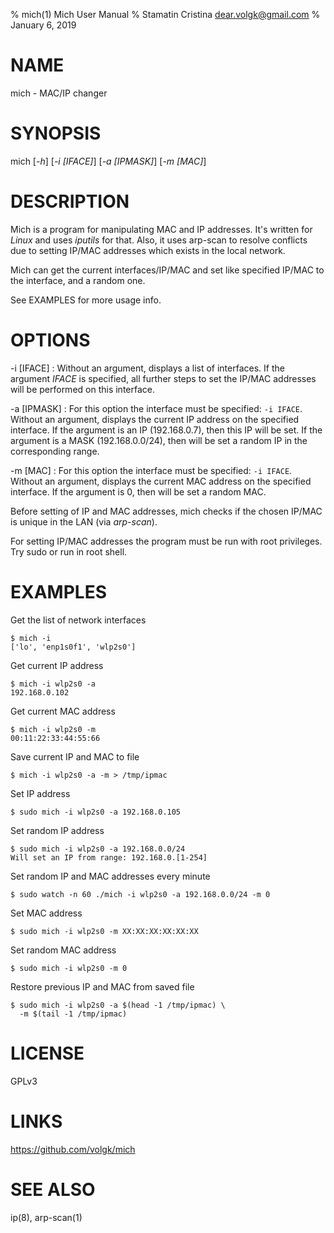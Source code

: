 % mich(1) Mich User Manual
% Stamatin Cristina <dear.volgk@gmail.com>
% January 6, 2019

# NAME

mich - MAC/IP changer

# SYNOPSIS

mich [*-h*] [*-i [IFACE]*] [*-a [IPMASK]*] [*-m [MAC]*]

# DESCRIPTION

Mich is a program for manipulating MAC and IP addresses. It's written for *Linux* and uses *iputils* for that. Also, it uses arp-scan to resolve conflicts due to setting IP/MAC addresses which exists in the local network.

Mich can get the current interfaces/IP/MAC and set like specified IP/MAC to the interface, and a random one.

See EXAMPLES for more usage info.

# OPTIONS

-i [IFACE]
:   Without an argument, displays a list of interfaces. If the argument *IFACE* is specified, all further steps to set the IP/MAC addresses will be performed on this interface.

-a [IPMASK]
:   For this option the interface must be specified: `-i IFACE`. Without an argument, displays the current IP address on the specified interface. If the argument is an IP (192.168.0.7), then this IP will be set. If the argument is a MASK (192.168.0.0/24), then will be set a random IP in the corresponding range. 

-m [MAC]
:   For this option the interface must be specified: `-i IFACE`. Without an argument, displays the current MAC address on the specified interface. If the argument is 0, then will be set a random MAC.

Before setting of IP and MAC addresses, mich checks if the chosen IP/MAC is unique in the LAN (via *arp-scan*). 

For setting IP/MAC addresses the program must be run with root privileges. Try sudo or run in root shell.

# EXAMPLES

Get the list of network interfaces

    $ mich -i
    ['lo', 'enp1s0f1', 'wlp2s0']
    
Get current IP address

    $ mich -i wlp2s0 -a
    192.168.0.102
    
Get current MAC address

    $ mich -i wlp2s0 -m
    00:11:22:33:44:55:66

Save current IP and MAC to file

    $ mich -i wlp2s0 -a -m > /tmp/ipmac

Set IP address

    $ sudo mich -i wlp2s0 -a 192.168.0.105
    
Set random IP address

    $ sudo mich -i wlp2s0 -a 192.168.0.0/24
    Will set an IP from range: 192.168.0.[1-254]
    
Set random IP and MAC addresses every minute

    $ sudo watch -n 60 ./mich -i wlp2s0 -a 192.168.0.0/24 -m 0

Set MAC address

    $ sudo mich -i wlp2s0 -m XX:XX:XX:XX:XX:XX

Set random MAC address

    $ sudo mich -i wlp2s0 -m 0

Restore previous IP and MAC from saved file

    $ sudo mich -i wlp2s0 -a $(head -1 /tmp/ipmac) \
      -m $(tail -1 /tmp/ipmac)
        
# LICENSE

GPLv3

# LINKS

https://github.com/volgk/mich

# SEE ALSO

ip(8), arp-scan(1)
